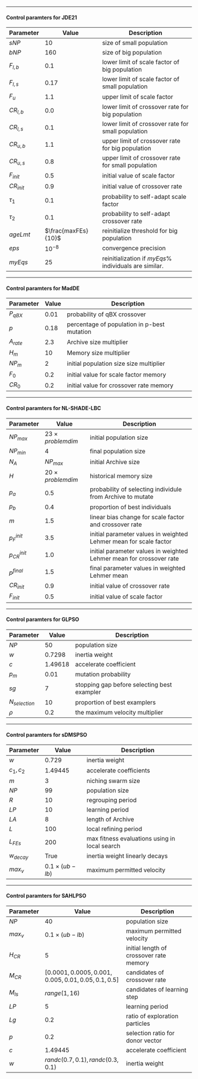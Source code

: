 ***
#### Control paramters for JDE21
| Parameter   | Value               | Description                                            |
|-------------|---------------------|--------------------------------------------------------|
| $sNP$       | 10                  | size of small population                               |
| $bNP$       | 160                 | size of big population                                 |
| $F_{l,b}$   | 0.1                 | lower limit of scale factor of big population          |
| $F_{l,s}$   | 0.17                | lower limit of scale factor of small population        |
| $F_u$       | 1.1                 | upper limit of scale factor                            |
| $CR_{l,b}$  | 0.0                 | lower limit of crossover rate for big population       |
| $CR_{l,s}$  | 0.1                 | lower limit of crossover rate for small population     |
| $CR_{u,b}$  | 1.1                 | upper limit of crossover rate for big population       |
| $CR_{u,s}$  | 0.8                 | upper limit of crossover rate for small population     |
| $F_{init}$  | 0.5                 | initial value of scale factor                          |
| $CR_{init}$ | 0.9                 | initial value of crossover rate                        |
| $\tau_1$    | 0.1                 | probability to self-adapt scale factor                 |
| $\tau_2$    | 0.1                 | probability to self-adapt crossover rate               |
| $ageLmt$    | $\frac{maxFEs}{10}$ | reinitialize threshold for big population              |
| $eps$       | $10^{-8}$           | convergence precision                                  |
| $myEqs$     | 25                  | reinitialization if $myEqs\%$ individuals are similar. |

***
#### Control paramters for MadDE
| Parameter  | Value | Description                                 |
|------------|-------|---------------------------------------------|
| $P_{qBX}$  | 0.01  | probability of qBX crossover                |
| $p$        | 0.18  | percentage of population in p-best mutation |
| $A_{rate}$ | 2.3   | Archive size multiplier                     |
| $H_m$      | 10    | Memory size multiplier                      |
| $NP_m$     | 2     | initial population size size multiplier     |
| $F_0$      | 0.2   | initial value for scale factor memory       |
| $CR_0$     | 0.2   | initial value for crossover rate memory     |

***
#### Control paramters for NL-SHADE-LBC
| Parameter       | Value                   | Description                                                         |
|-----------------|-------------------------|---------------------------------------------------------------------|
| $NP_{max}$      | $23\times problem dim$ | initial population size                                             |
| $NP_{min}$      | 4                       | final population size                                               |
| $N_A$           | $NP_{max}$              | initial Archive size                                                |
| $H$             | $20\times problem dim$ | historical memory size                                              |
| $p_a$           | 0.5                     | probability of selecting individule from Archive to mutate          |
| $p_b$           | 0.4                     | proportion of best individuals                                      |
| $m$             | 1.5                     | linear bias change for scale factor and crossover rate              |
| $p_{F}^{init}$  | 3.5                     | initial parameter values in weighted Lehmer mean for scale factor   |
| $p_{CR}^{init}$ | 1.0                     | initial parameter values in weighted Lehmer mean for crossover rate |
| $p^{final}$     | 1.5                     | final parameter values in weighted Lehmer mean                      |
| $CR_{init}$     | 0.9                     | initial value of crossover rate                                     |
| $F_{init}$      | 0.5                     | initial value of scale factor                                       |


***
#### Control paramters for GLPSO
| Parameter       | Value   | Description                                 |
|-----------------|---------|---------------------------------------------|
| $NP$            | 50      | population size                             |
| $w$             | 0.7298  | inertia weight                              |
| $c$             | 1.49618 | accelerate coefficient                      |
| $p_m$           | 0.01    | mutation probability                        |
| $sg$            | 7       | stopping gap before selecting best exampler |
| $N_{selection}$ | 10      | proportion of best examplers                |
| $\rho$          | 0.2     | the maximum velocity multiplier             |

***
#### Control paramters for sDMSPSO
| Parameter   | Value                | Description                                   |
|-------------|----------------------|-----------------------------------------------|
| $w$         | $0.729$              | inertia weight                                |
| $c_1,c_2$   | 1.49445              | accelerate coefficients                       |
| $m$         | 3                    | niching swarm size                            |
| $NP$        | 99                   | population size                               |
| $R$         | 10                   | regrouping period                             |
| $LP$        | 10                   | learning period                               |
| $LA$        | 8                    | length of Archive                             |
| $L$         | 100                  | local refining period                         |
| $L_{FEs}$   | 200                  | max fitness evaluations using in local search |
| $w_{decay}$ | True                 | inertia weight linearly decays                |
| $max_v$     | $0.1 \times (ub-lb)$ | maximum permitted velocity                    |

***
#### Control paramters for SAHLPSO
| Parameter | Value                                           | Description                             |
|-----------|-------------------------------------------------|-----------------------------------------|
| $NP$      | 40                                              | population size                         |
| $max_v$   | $0.1 \times (ub-lb)$                            | maximum permitted velocity              |
| $H_{CR}$  | 5                                               | initial length of crossover rate memory |
| $M_{CR}$  | $[0.0001,0.0005,0.001,0.005,0.01,0.05,0.1,0.5]$ | candidates of crossover rate            |
| $M_{ls}$  | $range(1,16)$                                   | candidates of learning step             |
| $LP$      | 5                                               | learning period                         |
| $Lg$      | 0.2                                             | ratio of exploration particles          |
| $p$       | 0.2                                             | selection ratio for donor vector        |
| $c$       | 1.49445                                         | accelerate coefficient                  |
| $w$       | $randc(0.7,0.1), randc(0.3,0.1)$                | inertia weight                          |



